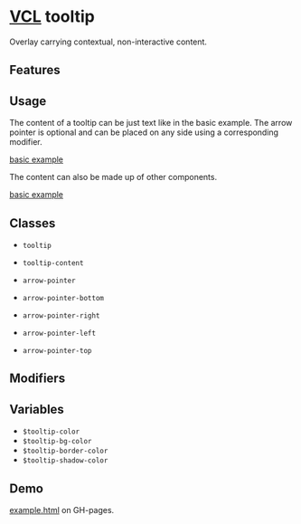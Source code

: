 # [VCL](https://github.com/vcl/doc) tooltip

Overlay carrying contextual, non-interactive content.

## Features

## Usage

The content of a tooltip can be just text like in the basic example.
The arrow pointer is optional and can be placed on any side using
a corresponding modifier.

[basic example](/demo/example-basic.html)

The content can also be made up of other components.

[basic example](/demo/example-rich.html)

## Classes

- `tooltip`
- `tooltip-content`

- `arrow-pointer`
- `arrow-pointer-bottom`
- `arrow-pointer-right`
- `arrow-pointer-left`
- `arrow-pointer-top`

## Modifiers

## Variables

- `$tooltip-color`
- `$tooltip-bg-color`
- `$tooltip-border-color`
- `$tooltip-shadow-color`

## Demo

[example.html](/demo/example.html) on GH-pages.
